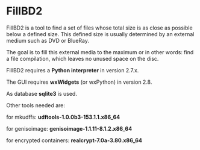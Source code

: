 # FillBD2

FillBD2 is a tool to find a set of files whose total size is as close as possible below a defined size. 
This defined size is usually determined by an external medium such as DVD or BlueRay.

The goal is to fill this external media to the maximum or in other words: find a file compilation, which leaves no unused space on the disc.


FillBD2 requires a **Python interpreter** in version 2.7.x.

The GUI requires **wxWidgets** (or wxPython) in version 2.8.

As database **sqlite3** is used.

Other tools needed are:

for mkudffs:
  **udftools-1.0.0b3-153.1.1.x86_64**

for genisoimage:
  **genisoimage-1.1.11-8.1.2.x86_64**

for encrypted containers:
  **realcrypt-7.0a-3.80.x86_64**
